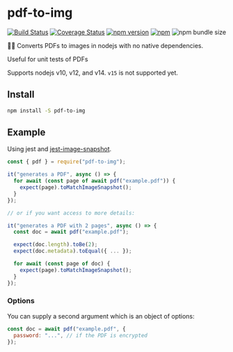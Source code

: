 # pdf-to-img

[![Build Status](https://github.com/k-yle/pdf-to-img/workflows/Build%20and%20Test/badge.svg)](https://github.com/k-yle/pdf-to-img/actions)
[![Coverage Status](https://coveralls.io/repos/github/k-yle/pdf-to-img/badge.svg?branch=master)](https://coveralls.io/github/k-yle/pdf-to-img?branch=master)
[![npm version](https://badge.fury.io/js/pdf-to-img.svg)](https://badge.fury.io/js/pdf-to-img)
[![npm](https://img.shields.io/npm/dt/pdf-to-img.svg)](https://www.npmjs.com/package/pdf-to-img)
![npm bundle size](https://img.shields.io/bundlephobia/minzip/pdf-to-img)

📃📸 Converts PDFs to images in nodejs with no native dependencies.

Useful for unit tests of PDFs

Supports nodejs v10, v12, and v14. `v15` is not supported yet.

## Install

```sh
npm install -S pdf-to-img
```

## Example

Using jest and [jest-image-snapshot](https://npm.im/jest-image-snapshot).

```js
const { pdf } = require("pdf-to-img");

it("generates a PDF", async () => {
  for await (const page of await pdf("example.pdf")) {
    expect(page).toMatchImageSnapshot();
  }
});

// or if you want access to more details:

it("generates a PDF with 2 pages", async () => {
  const doc = await pdf("example.pdf");

  expect(doc.length).toBe(2);
  expect(doc.metadata).toEqual({ ... });

  for await (const page of doc) {
    expect(page).toMatchImageSnapshot();
  }
});

```

### Options

You can supply a second argument which is an object of options:

```js
const doc = await pdf("example.pdf", {
  password: "...", // if the PDF is encrypted
});
```
